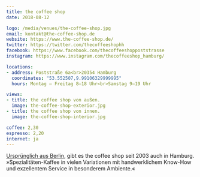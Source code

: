 ```yaml
---
title: the coffee shop
date: 2018-08-12

logo: /media/venues/the-coffee-shop.jpg
email: kontakt@the-coffee-shop.de
website: https://www.the-coffee-shop.de/
twitter: https://twitter.com/thecoffeeshophh
facebook: https://www.facebook.com/thecoffeeshoppoststrasse
instagram: https://www.instagram.com/thecoffeeshop_hamburg/

locations:
- address: Poststraße 6a<br>20354 Hamburg
  coordinates: "53.552507,9.99106329999995"
  hours: Montag – Freitag 8–18 Uhr<br>Samstag 9–19 Uhr

views:
- title: the coffee shop von außen.
  image: the-coffee-shop-exterior.jpg
- title: the coffee shop von innen.
  image: the-coffee-shop-interior.jpg

coffee: 2,30
espresso: 2,20
internet: ja
---
```


[Ursprünglich aus Berlin](https://www.the-coffee-shop.de/filialen/), gibt es the coffee shop seit 2003 auch in Hamburg. »Spezialitäten-Kaffee in vielen Variationen mit handwerklichem Know-How und exzellentem Service in besonderem Ambiente.«